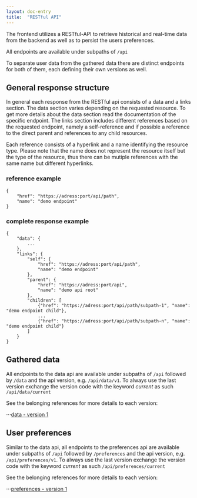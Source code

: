 ```yaml
---
layout: doc-entry
title:  "RESTful API"
---
```


The frontend utilizes a RESTful-API to retrieve historical and real-time data from the backend as well as to persist the users preferences.

All endpoints are available under subpaths of `/api`

To separate user data from the gathered data there are distinct endpoints for both of them, each defining their own versions as well. 

## General response structure

In general each response from the RESTful api consists of a data and a links section. The data section varies depending on the requested resource. To get more details about the data section read the documentation of the specific endpoint. The links section includes different references based on the requested endpoint, namely a self-reference and if possible a reference to the direct parent and references to any child resources. 

Each reference consists of a hyperlink and a name identifying the resource type. Please note that the name does not represent the resource itself but the type of the resource, thus there can be mutiple references with the same name but different hyperlinks.

### reference example

    {
        "href": "https://adress:port/api/path",
        "name": "demo endpoint"
    }

### complete response example

    {
        "data": {
            ...
        },
        "links": {
            "self": {
                "href": "https://adress:port/api/path", 
                "name": "demo endpoint"
            },
            "parent": {
                "href": "https://adress:port/api", 
                "name": "demo api root"
            },
            "children": [
                {"href": "https://adress:port/api/path/subpath-1", "name": "demo endpoint child"},
                ...
                {"href": "https://adress:port/api/path/subpath-n", "name": "demo endpoint child"}
            ]
        }
    }

## Gathered data

All endpoints to the data api are available under subpaths of `/api` followed by `/data` and the api version, e.g. `/api/data/v1`. To always use the last version exchange the version code with the keyword _current_ as such `/api/data/current`

See the belonging references for more details to each version:

⋅⋅⋅[data - version 1](/docs/apis/restful/data/v1)

## User preferences

Similar to the data api, all endpoints to the preferences api are available under subpaths of `/api` followed by `/preferences` and the api version, e.g. `/api/preferences/v1`. To always use the last version exchange the version code with the keyword _current_ as such `/api/preferences/current`

See the belonging references for more details to each version:

⋅⋅⋅[preferences - version 1](/docs/apis/restful/preferences/v1)
